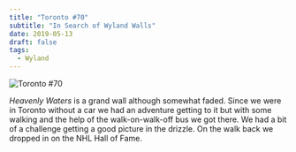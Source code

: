 ```yaml
---
title: "Toronto #70"
subtitle: "In Search of Wyland Walls"
date: 2019-05-13
draft: false
tags:
  - Wyland
---
```


![Toronto #70](../images/70-toronto.jpg)

_Heavenly Waters_ is a grand wall although somewhat faded.  Since we were in Toronto without a car we had an adventure getting to it but with some walking and the help of the walk-on-walk-off bus we got there. We had a bit of a challenge getting a good picture in the drizzle. On the walk back we dropped in on the NHL Hall of Fame.

